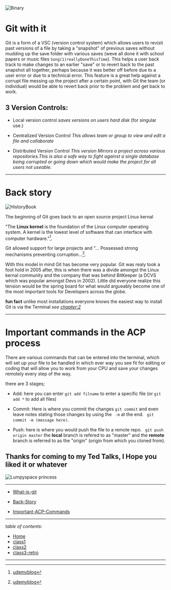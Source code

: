 ![Binary](https://external-content.duckduckgo.com/iu/?u=https%3A%2F%2Ftse3.mm.bing.net%2Fth%3Fid%3DOIP.FKTdx7odngCs3P3WlteO1gHaFj%26pid%3DApi&f=1)



# Git with it

Git is a form of a VSC (version control system) which allows users to revisit past versions of a file by taking a "snapshot" of previous saves without mudding up the save folder with various saves (weve all done it with school papers or music files ``Song(1)reallyDoneThisTime``). This helps a user back track to make changes to an earlier "save" or to revert back to the past snapshot all together, perhaps because it was better off before due to a user error or due to a technical error. This feature is a great help against a corrupt file messing up the project after a certain point, with Git the team (or individual) would be able to revert back prior to the problem and get back to work.


## 3 Version Controls:

- Local version control *saves versions on users hard disk* (for singular use.)

- Centralized Version Control *This allows team or group to view and edit a file and collaborate*

- Distributed Version Control *This version Mirrors a project across various repositories.This is also a safe way to fight against a single database being corrupted or going down which would make the project for all users not useable.*


*****


# Back story


![HistoryBook](https://media.istockphoto.com/photos/open-old-book-on-rustic-wooden-table-picture-id1162175290?k=6&m=1162175290&s=170667a&w=0&h=W364_4lKkzvSdRPH50iFZG6_Vixd-eGn9DvC21MRjjM=)




The beginning of Git goes back to an open source project Linux kernal

 "The **Linux kernel** is the foundation of the Linux computer operating system. A kernel is the lowest level of software that can interface with computer hardware."[^1].
 
  Git allowed support for large projects and "... Possessed strong  mechanisms preventing corruption...[^2]. 
  
  With this model in mind Git has become very popular. Git was realy took a foot hold in 2005 after, this is when there was a divide amongst the Linux kernal community and the company that was behind BitKeeper (a DCVS which was popular amongst Devs in 2002). Little did everyone realize this tension would be the spring board for what would argueably become one of the most important tools for Developers across the globe.

**fun fact**
unlike most installations everyone knows the easiest way to install Git is via the Terminal *see [chapter:2](class2.md)*





*****

# Important commands in the ACP process

There are various commands that can be entered into the terminal, which will set up your file to be handled in which ever way you see fit for editing or coding that will allow you to work from your CPU and save your changes remotely every step of the way.

 there are 3 stages;

- Add: here you can enter ``git add filname`` to enter a specific file (or ``git add *`` to add all files)

- Commit: Here is where you commit the changes ``git commit`` and even leave notes stating those changes by using the `` -m`` at the end. `` git commit -m (message here)``.

- Push: here is where you would push the file to a remote repo. `` git push origin master``
 the **local** branch is refered to as "master" and the **remote** branch is referred to as the "origin" (origin from which you cloned from). 



[^1]: [udemyblog](https://blog.udemy.com/git-tutorial-a-comprehensive-guide)
[^2]: [udemyblog](https://blog.udemy.com/git-tutorial-a-comprehensive-guide)
  
## Thanks for coming to my Ted Talks, I Hope you liked it or whatever

![Lumpyspace princess](https://external-content.duckduckgo.com/iu/?u=https%3A%2F%2Ftse2.mm.bing.net%2Fth%3Fid%3DOIP.6PAncSKEhn0tqzgPGxRY1AAAAA%26pid%3DApi&f=1)

*****

- [What-is-git](#git-with-it)

- [Back-Story](#back-story)

- [Important-ACP-Commands](#important-commnands-in-the-acp-process)


*****

 *table of contents:*
* [Home](README.md)
* [class1](class1reading.md)
* [class2](class2.md)
* [class3-retro](class3-retro.md)

*****
